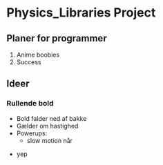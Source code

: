 # Physics_Libraries Project
## Planer for programmer
1. Anime boobies
2. Success

## Ideer
### Rullende bold
- Bold falder ned af bakke 
- Gælder om hastighed 
- Powerups:
   - slow motion
når
* yep
